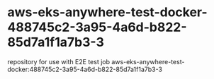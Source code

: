 # aws-eks-anywhere-test-docker-488745c2-3a95-4a6d-b822-85d7a1f1a7b3-3
repository for use with E2E test job aws-eks-anywhere-test-docker:488745c2-3a95-4a6d-b822-85d7a1f1a7b3-3
